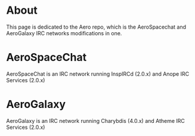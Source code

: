 # About

This page is dedicated to the Aero repo, which is the AeroSpacechat and AeroGalaxy IRC networks modifications in one.

# AeroSpaceChat

AeroSpaceChat is an IRC network running InspIRCd (2.0.x) and Anope IRC Services (2.0.x)

# AeroGalaxy

AeroGalaxy is an IRC network running Charybdis (4.0.x) and Atheme IRC Services (2.0.x)
